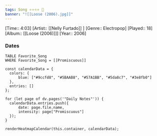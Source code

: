 ```yaml
---
tags: Song ⭐⭐⭐⭐ 💛
banner: "![[Loose (2006).jpg]]"
---
```

[Time:: 4:03]
[Artist:: [[Nelly Furtado]] ]
[Genre:: Electropop]
[Played:: 18]
[Album:: [[Loose (2006)]]]
[Year:: 2006]
### Dates
````dataview
TABLE Favorite_Song
WHERE Favorite_Song = [[Promiscuous]]
````

  ```dataviewjs
const calendarData = { 
	colors: { 
		blue: ["#9ccfd8", "#5BAAB8", "#57A1BB", "#5da8c7", "#3e8fb0"] 
	}, 
	entries: [] 
}; 

for (let page of dv.pages('"Daily Notes"')) { 
	calendarData.entries.push({ 
		date: page.file.name, 
		intensity: page["Promiscuous"]
	}); 
} 

renderHeatmapCalendar(this.container, calendarData);
```

